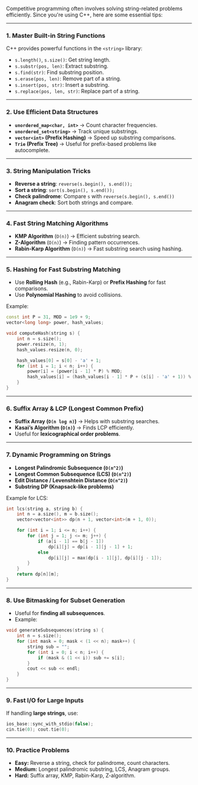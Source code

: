 Competitive programming often involves solving string-related problems efficiently. Since you're using C++, here are some essential tips:

---

### **1. Master Built-in String Functions**
C++ provides powerful functions in the `<string>` library:
- `s.length()`, `s.size()`: Get string length.
- `s.substr(pos, len)`: Extract substring.
- `s.find(str)`: Find substring position.
- `s.erase(pos, len)`: Remove part of a string.
- `s.insert(pos, str)`: Insert a substring.
- `s.replace(pos, len, str)`: Replace part of a string.

---

### **2. Use Efficient Data Structures**
- **`unordered_map<char, int>`** → Count character frequencies.
- **`unordered_set<string>`** → Track unique substrings.
- **`vector<int>` (Prefix Hashing)** → Speed up substring comparisons.
- **`Trie` (Prefix Tree)** → Useful for prefix-based problems like autocomplete.

---

### **3. String Manipulation Tricks**
- **Reverse a string**: `reverse(s.begin(), s.end());`
- **Sort a string**: `sort(s.begin(), s.end());`
- **Check palindrome**: Compare `s` with `reverse(s.begin(), s.end())`
- **Anagram check**: Sort both strings and compare.

---

### **4. Fast String Matching Algorithms**
- **KMP Algorithm** (`O(n)`) → Efficient substring search.
- **Z-Algorithm** (`O(n)`) → Finding pattern occurrences.
- **Rabin-Karp Algorithm** (`O(n)`) → Fast substring search using hashing.

---

### **5. Hashing for Fast Substring Matching**
- Use **Rolling Hash** (e.g., Rabin-Karp) or **Prefix Hashing** for fast comparisons.
- Use **Polynomial Hashing** to avoid collisions.

Example:
```cpp
const int P = 31, MOD = 1e9 + 9;
vector<long long> power, hash_values;

void computeHash(string s) {
    int n = s.size();
    power.resize(n, 1);
    hash_values.resize(n, 0);

    hash_values[0] = s[0] - 'a' + 1;
    for (int i = 1; i < n; i++) {
        power[i] = (power[i - 1] * P) % MOD;
        hash_values[i] = (hash_values[i - 1] * P + (s[i] - 'a' + 1)) % MOD;
    }
}
```

---

### **6. Suffix Array & LCP (Longest Common Prefix)**
- **Suffix Array (`O(n log n)`)** → Helps with substring searches.
- **Kasai’s Algorithm (`O(n)`)** → Finds LCP efficiently.
- Useful for **lexicographical order problems**.

---

### **7. Dynamic Programming on Strings**
- **Longest Palindromic Subsequence (`O(n^2)`)**
- **Longest Common Subsequence (LCS) (`O(n^2)`)**
- **Edit Distance / Levenshtein Distance (`O(n^2)`)**
- **Substring DP (Knapsack-like problems)**

Example for LCS:
```cpp
int lcs(string a, string b) {
    int n = a.size(), m = b.size();
    vector<vector<int>> dp(n + 1, vector<int>(m + 1, 0));

    for (int i = 1; i <= n; i++) {
        for (int j = 1; j <= m; j++) {
            if (a[i - 1] == b[j - 1])
                dp[i][j] = dp[i - 1][j - 1] + 1;
            else
                dp[i][j] = max(dp[i - 1][j], dp[i][j - 1]);
        }
    }
    return dp[n][m];
}
```

---

### **8. Use Bitmasking for Subset Generation**
- Useful for **finding all subsequences**.
- Example:
```cpp
void generateSubsequences(string s) {
    int n = s.size();
    for (int mask = 0; mask < (1 << n); mask++) {
        string sub = "";
        for (int i = 0; i < n; i++) {
            if (mask & (1 << i)) sub += s[i];
        }
        cout << sub << endl;
    }
}
```

---

### **9. Fast I/O for Large Inputs**
If handling **large strings**, use:
```cpp
ios_base::sync_with_stdio(false);
cin.tie(0); cout.tie(0);
```

---

### **10. Practice Problems**
- **Easy:** Reverse a string, check for palindrome, count characters.
- **Medium:** Longest palindromic substring, LCS, Anagram groups.
- **Hard:** Suffix array, KMP, Rabin-Karp, Z-algorithm.

